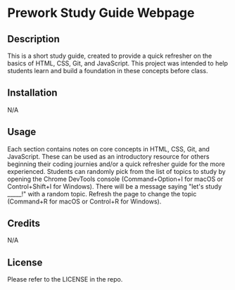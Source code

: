 
# Prework Study Guide Webpage

## Description

This is a short study guide, created to provide a quick refresher on the basics of HTML, CSS, Git, and JavaScript. This project was intended to help students learn and build a foundation in these concepts before class.

## Installation

N/A

## Usage

Each section contains notes on core concepts in HTML, CSS, Git, and JavaScript. These can be used as an introductory resource for others beginning their coding journies and/or a quick refresher guide for the more experienced. Students can randomly pick from the list of topics to study by opening the Chrome DevTools console (Command+Option+I for macOS or Control+Shift+I for Windows). There will be a message saying "let's study _____!" with a random topic. Refresh the page to change the topic (Command+R for macOS or Control+R for Windows).

## Credits

N/A

## License

Please refer to the LICENSE in the repo.
